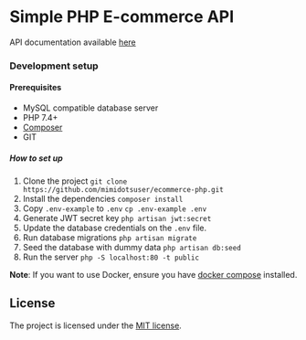 # Simple PHP E-commerce API

API documentation available [here](https://demos.mimidots.com/soko/docs/)

### Development setup

#### Prerequisites

- MySQL compatible database server
- PHP 7.4+
- [Composer](https://getcomposer.org/)
- GIT

##### How to set up

1) Clone the project `git clone https://github.com/mimidotsuser/ecommerce-php.git`
2) Install the dependencies `composer install`
3) Copy `.env-example` to `.env` `cp .env-example .env`
4) Generate JWT secret key   `php artisan jwt:secret`
5) Update the database credentials on the `.env` file.
6) Run database migrations `php artisan migrate`
7) Seed the database with dummy data `php artisan db:seed`
8) Run the server `php -S localhost:80 -t public`

**Note**: If you want to use Docker, ensure you have [docker compose](https://docs.docker.com/compose/) installed.

## License

The project is licensed under the [MIT license](https://opensource.org/licenses/MIT).
